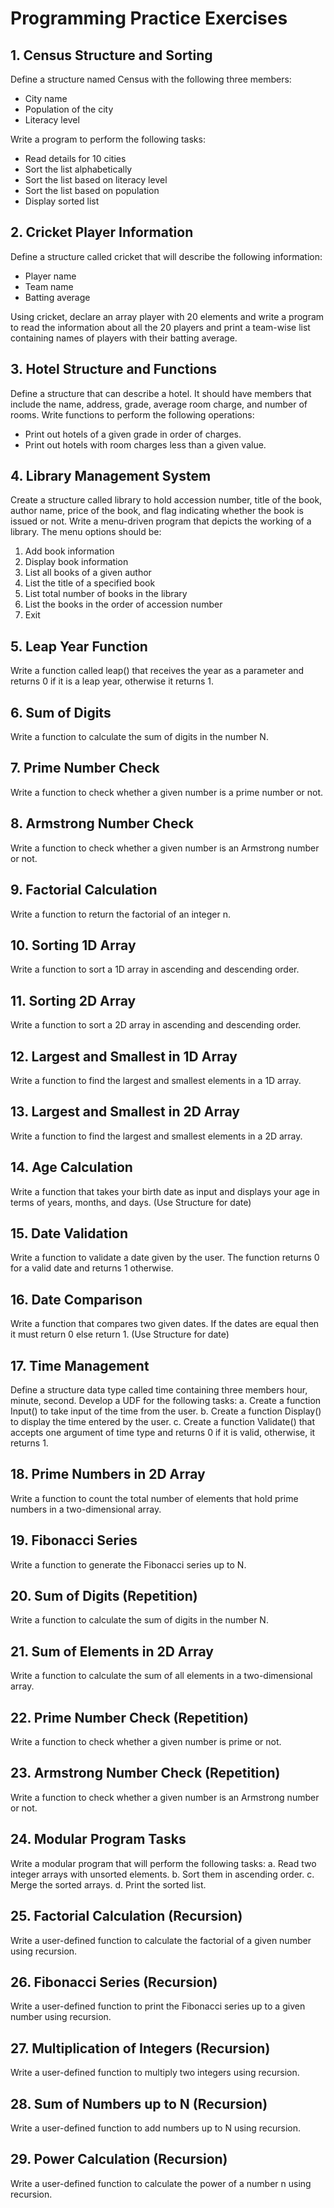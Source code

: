 # Programming Practice Exercises

## 1. Census Structure and Sorting

Define a structure named Census with the following three members:
- City name
- Population of the city
- Literacy level

Write a program to perform the following tasks:
- Read details for 10 cities
- Sort the list alphabetically
- Sort the list based on literacy level
- Sort the list based on population
- Display sorted list

## 2. Cricket Player Information

Define a structure called cricket that will describe the following information: 
- Player name
- Team name
- Batting average

Using cricket, declare an array player with 20 elements and write a program to read the information about all the 20 players and print a team-wise list containing names of players with their batting average.

## 3. Hotel Structure and Functions

Define a structure that can describe a hotel. It should have members that include the name, address, grade, average room charge, and number of rooms. Write functions to perform the following operations:
- Print out hotels of a given grade in order of charges.
- Print out hotels with room charges less than a given value.

## 4. Library Management System

Create a structure called library to hold accession number, title of the book, author name, price of the book, and flag indicating whether the book is issued or not. Write a menu-driven program that depicts the working of a library. The menu options should be:
1. Add book information
2. Display book information
3. List all books of a given author
4. List the title of a specified book
5. List total number of books in the library
6. List the books in the order of accession number
7. Exit

## 5. Leap Year Function

Write a function called leap() that receives the year as a parameter and returns 0 if it is a leap year, otherwise it returns 1.

## 6. Sum of Digits

Write a function to calculate the sum of digits in the number N.

## 7. Prime Number Check

Write a function to check whether a given number is a prime number or not.

## 8. Armstrong Number Check

Write a function to check whether a given number is an Armstrong number or not.

## 9. Factorial Calculation

Write a function to return the factorial of an integer n.

## 10. Sorting 1D Array

Write a function to sort a 1D array in ascending and descending order.

## 11. Sorting 2D Array

Write a function to sort a 2D array in ascending and descending order.

## 12. Largest and Smallest in 1D Array

Write a function to find the largest and smallest elements in a 1D array.

## 13. Largest and Smallest in 2D Array

Write a function to find the largest and smallest elements in a 2D array.

## 14. Age Calculation

Write a function that takes your birth date as input and displays your age in terms of years, months, and days. (Use Structure for date)

## 15. Date Validation

Write a function to validate a date given by the user. The function returns 0 for a valid date and returns 1 otherwise.

## 16. Date Comparison

Write a function that compares two given dates. If the dates are equal then it must return 0 else return 1. (Use Structure for date)

## 17. Time Management

Define a structure data type called time containing three members hour, minute, second. Develop a UDF for the following tasks:
a. Create a function Input() to take input of the time from the user.
b. Create a function Display() to display the time entered by the user.
c. Create a function Validate() that accepts one argument of time type and returns 0 if it is valid, otherwise, it returns 1.

## 18. Prime Numbers in 2D Array

Write a function to count the total number of elements that hold prime numbers in a two-dimensional array.

## 19. Fibonacci Series

Write a function to generate the Fibonacci series up to N.

## 20. Sum of Digits (Repetition)

Write a function to calculate the sum of digits in the number N.

## 21. Sum of Elements in 2D Array

Write a function to calculate the sum of all elements in a two-dimensional array.

## 22. Prime Number Check (Repetition)

Write a function to check whether a given number is prime or not.

## 23. Armstrong Number Check (Repetition)

Write a function to check whether a given number is an Armstrong number or not.

## 24. Modular Program Tasks

Write a modular program that will perform the following tasks:
a. Read two integer arrays with unsorted elements.
b. Sort them in ascending order.
c. Merge the sorted arrays.
d. Print the sorted list.

## 25. Factorial Calculation (Recursion)

Write a user-defined function to calculate the factorial of a given number using recursion.

## 26. Fibonacci Series (Recursion)

Write a user-defined function to print the Fibonacci series up to a given number using recursion.

## 27. Multiplication of Integers (Recursion)

Write a user-defined function to multiply two integers using recursion.

## 28. Sum of Numbers up to N (Recursion)

Write a user-defined function to add numbers up to N using recursion.

## 29. Power Calculation (Recursion)

Write a user-defined function to calculate the power of a number n using recursion.
